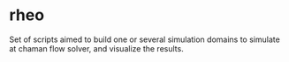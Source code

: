 # rheo
Set of scripts aimed to build one or several simulation domains to simulate at chaman flow solver, and visualize the results.
